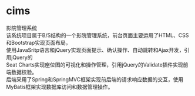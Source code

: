 # cims
影院管理系统  
该系统项目属于B/S结构的一个影院管理系统，前台页面主要运用了HTML、CSS和Bootstrap实现页面布局，  
使用JavaSritp语言和jQuery实现页面提示、确认操作、自动跳转和Ajax开发，引用jQuery的  
Seat Charts实现座位图的可视化和操作管理，引用jQuery的Validate插件实现前端数据校验。  
后端采用了Spring和SpringMVC框架实现前后端的请求响应数据的交互，使用MyBatis框架实现数据库访问和数据管理操作。

